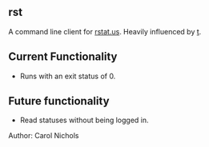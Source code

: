rst
---

A command line client for [rstat.us](http://rstat.us). Heavily influenced by [t](https://github.com/sferik/t).

Current Functionality
---------------------

* Runs with an exit status of 0.

Future functionality
--------------------

* Read statuses without being logged in.


Author: Carol Nichols
